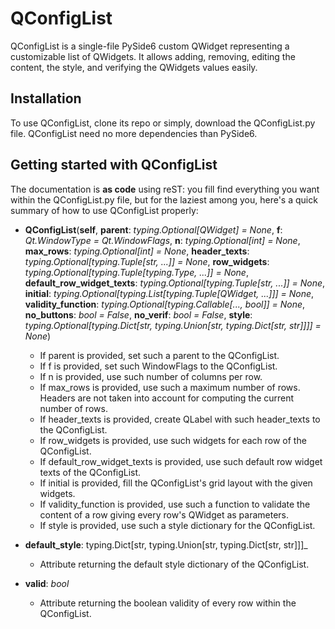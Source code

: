 
# QConfigList  
QConfigList is a single-file PySide6 custom QWidget representing a customizable list of QWidgets. It allows adding, removing, editing the content, the style, and verifying the QWidgets values easily.

## Installation
To use QConfigList, clone its repo or simply, download the QConfigList.py file. QConfigList need no more dependencies than PySide6.

## Getting started with QConfigList
The documentation is **as code** using reST: you fill find everything you want within the QConfigList.py file, but for the laziest among you, here's a quick summary of how to use QConfigList properly:

- **QConfigList**(**self**, **parent**: _typing.Optional[QWidget] = None_, **f**: _Qt.WindowType = Qt.WindowFlags_, **n**: _typing.Optional[int] = None_, **max_rows**: _typing.Optional[int] = None_, **header_texts**: _typing.Optional[typing.Tuple[str, ...]] = None_, **row_widgets**: _typing.Optional[typing.Tuple[typing.Type, ...]] = None_, **default_row_widget_texts**: _typing.Optional[typing.Tuple[str, ...]] = None_, **initial**: _typing.Optional[typing.List[typing.Tuple[QWidget, ...]]] = None_, **validity_function**: _typing.Optional[typing.Callable[..., bool]] = None_, **no_buttons**: _bool = False_, **no_verif**: _bool = False_, **style**: _typing.Optional[typing.Dict[str, typing.Union[str, typing.Dict[str, str]]]] = None_)
    - If parent is provided, set such a parent to the QConfigList.
    - If f is provided, set such WindowFlags to the QConfigList.
    - If n is provided, use such number of columns per row.
    - If max_rows is provided, use such a maximum number of rows. Headers are not taken into account for computing the current number of rows.
    - If header_texts is provided, create QLabel with such header_texts to the QConfigList.
    - If row_widgets is provided, use such widgets for each row of the QConfigList.
    - If default_row_widget_texts is provided, use such default row widget texts of the QConfigList.
    - If initial is provided, fill the QConfigList's grid layout with the given widgets.
    - If validity_function is provided, use such a function to validate the content of a row giving every row's QWidget as parameters.  
    - If style is provided, use such a style dictionary for the QConfigList.
  
 - **default_style**: typing.Dict[str, typing.Union[str, typing.Dict[str, str]]]_
     - Attribute returning the default style dictionary of the QConfigList.
   
 - **valid**: _bool_
     - Attribute returning the boolean validity of every row within the QConfigList.
  